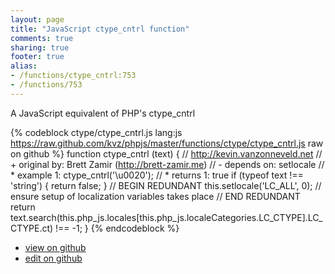 ```yaml
---
layout: page
title: "JavaScript ctype_cntrl function"
comments: true
sharing: true
footer: true
alias:
- /functions/ctype_cntrl:753
- /functions/753
---
```

A JavaScript equivalent of PHP's ctype_cntrl

{% codeblock ctype/ctype_cntrl.js lang:js https://raw.github.com/kvz/phpjs/master/functions/ctype/ctype_cntrl.js raw on github %}
function ctype_cntrl (text) {
    // http://kevin.vanzonneveld.net
    // +   original by: Brett Zamir (http://brett-zamir.me)
    // -    depends on: setlocale
    // *     example 1: ctype_cntrl('\u0020');
    // *     returns 1: true
    if (typeof text !== 'string') {
        return false;
    }
    // BEGIN REDUNDANT
    this.setlocale('LC_ALL', 0); // ensure setup of localization variables takes place
    // END REDUNDANT
    return text.search(this.php_js.locales[this.php_js.localeCategories.LC_CTYPE].LC_CTYPE.ct) !== -1;
}
{% endcodeblock %}

 - [view on github](https://github.com/kvz/phpjs/blob/master/functions/ctype/ctype_cntrl.js)
 - [edit on github](https://github.com/kvz/phpjs/edit/master/functions/ctype/ctype_cntrl.js)
